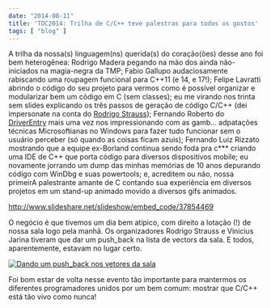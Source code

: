 ```yaml
---
date: "2014-08-11"
title: 'TDC2014: Trilha de C/C++ teve palestras para todos os gostos'
tags: [ "blog" ]
---
```

A trilha da nossa(s) linguagem(ns) querida(s) do coração(ões) desse ano foi bem heterogênea: Rodrigo Madera pegando na mão dos ainda não-iniciados na magia-negra da TMP; Fabio Gallupo audaciosamente rabiscando uma roupagem funcional para C++11 (e 14, e 17!); Felipe Lavratti abrindo o código do seu projeto para vermos como é possível organizar e modularizar bem um código em C (sem classes); eu me virando nos trinta sem slides explicando os três passos de geração de código C/C++ (dei impersonate na conta do [Rodrigo Strauss](www.1bit.com.br)); Fernando Roberto do [DriverEntry](www.driverentry.com.br) mais uma vez nos impressionando com as gamb... adpatações técnicas Microsoftianas no Windows para fazer tudo funcionar sem o usuário perceber (só quando as coisas ficam azuis); Fernando Luiz Rizzato mostrando que a equipe ex-Borland continua sendo foda pra c*** criando uma IDE de C++ que porta código para diversos dispositivos mobile; eu novamente jorrando um dump das minhas memórias de 10 anos depurando código com WinDbg e suas powertools; e, acreditem ou não, nossa primeirA palestrante amante de C contando sua experiência em diversos projetos em um stand-up animado movido a diversos gifs animados.

http://www.slideshare.net/slideshow/embed_code/37854469

O negócio é que tivemos um dia bem atípico, com direito a lotação (!) de nossa sala logo pela manhã. Os organizadores Rodrigo Strauss e Vinicius Jarina tiveram que dar um push_back na lista de vectors da sala. E todos, aparentemente, estavam no lugar certo.

[![Dando um push_back nos vetores da sala](/images/lOl838i.jpg)](/images/14901894403_ae4e4fba9b_z.jpg)

Foi bom estar de volta nesse evento tão importante para mantermos os diferentes programadores unidos por um bem comum: mostrar que C/C++ está tão vivo como nunca!

